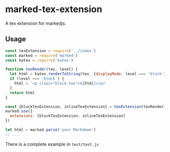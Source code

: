# marked-tex-extension

A tex extension for markedjs.

## Usage

```js
const texExtension = require('../index')
const marked = require('marked')
const katex = require('katex')

function texRender(tex, level) {
  let html = katex.renderToString(tex, {displayMode: level === 'block'})
  if (level === 'block') {
    html = `<p class="block-tex">${html}</p>`
  }
  return html
}

const {blockTexExtension, inlineTexExtension} = texExtension(texRender)
marked.use({
  extensions: [blockTexExtension, inlineTexExtension]
})

let html = marked.parse('your Markdown')
// ...
```

There is a complete example in `test/test.js`